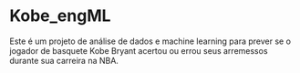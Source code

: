 # Kobe_engML
Este é um projeto de análise de dados e machine learning para prever se o jogador de basquete Kobe Bryant acertou ou errou seus arremessos durante sua carreira na NBA.
